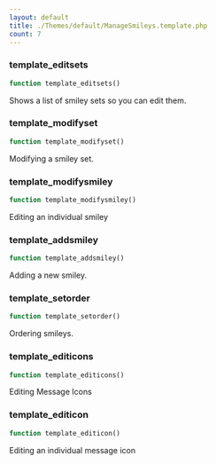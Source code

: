 ```yaml
---
layout: default
title: ./Themes/default/ManageSmileys.template.php
count: 7
---
```


### template_editsets

```php
function template_editsets()
```
Shows a list of smiley sets so you can edit them.



### template_modifyset

```php
function template_modifyset()
```
Modifying a smiley set.



### template_modifysmiley

```php
function template_modifysmiley()
```
Editing an individual smiley



### template_addsmiley

```php
function template_addsmiley()
```
Adding a new smiley.



### template_setorder

```php
function template_setorder()
```
Ordering smileys.



### template_editicons

```php
function template_editicons()
```
Editing Message Icons



### template_editicon

```php
function template_editicon()
```
Editing an individual message icon



